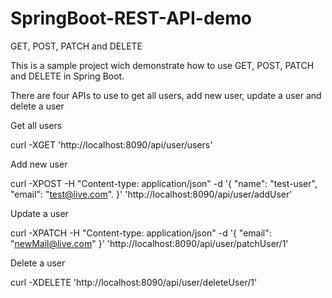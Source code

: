 # SpringBoot-REST-API-demo
GET, POST, PATCH and DELETE

This is a sample project wich demonstrate how to use GET, POST, PATCH and DELETE in Spring Boot.

There are four APIs to use to get all users, add new user, update a user and delete a user

Get all users

curl -XGET 'http://localhost:8090/api/user/users'


Add new user

curl -XPOST -H "Content-type: application/json" -d '{
    "name": "test-user",
    "email": "test@live.com".
}' 'http://localhost:8090/api/user/addUser'


Update a user

curl -XPATCH -H "Content-type: application/json" -d '{
    "email": "newMail@live.com"
}' 'http://localhost:8090/api/user/patchUser/1'


Delete a user

curl -XDELETE 'http://localhost:8090/api/user/deleteUser/1'
